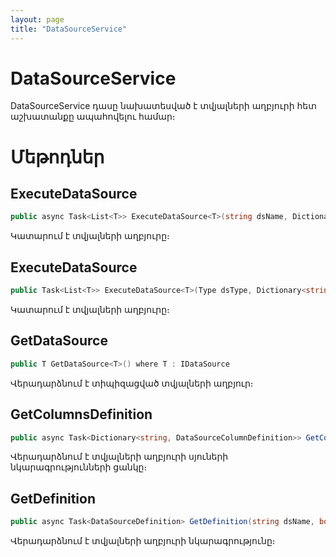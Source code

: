 ```yaml
---
layout: page
title: "DataSourceService" 
---
```


# DataSourceService

DataSourceService դասը նախատեսված է տվյալների աղբյուրի հետ աշխատանքը ապահովելու համար։

# Մեթոդներ

## ExecuteDataSource

```c#
public async Task<List<T>> ExecuteDataSource<T>(string dsName, Dictionary<string, object> parameters, CancellationToken cancellationToken = default)
```

Կատարում է տվյալների աղբյուրը։

## ExecuteDataSource

```c#
public Task<List<T>> ExecuteDataSource<T>(Type dsType, Dictionary<string, object> parameters, CancellationToken cancellationToken = default)
```

Կատարում է տվյալների աղբյուրը։

## GetDataSource

```c#
public T GetDataSource<T>() where T : IDataSource
```

Վերադարձնում է տիպիզացված տվյալների աղբյուր։

## GetColumnsDefinition

```c#
public async Task<Dictionary<string, DataSourceColumnDefinition>> GetColumnsDefinition(string dsName)
```
Վերադարձնում է տվյալների աղբյուրի սյուների նկարագրությունների ցանկը։


## GetDefinition

```c#
public async Task<DataSourceDefinition> GetDefinition(string dsName, bool isFull = false)
```

Վերադարձնում է տվյալների աղբյուրի նկարագրությունը։

